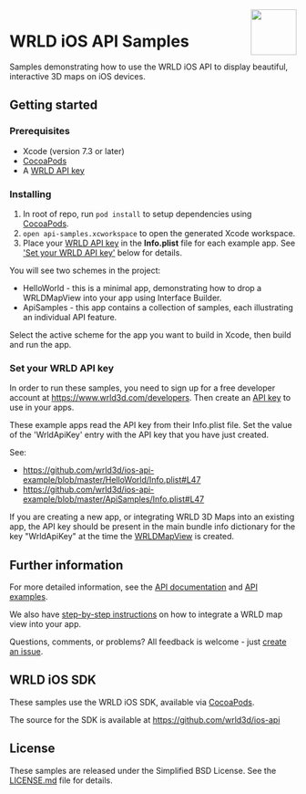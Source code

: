 <a href="https://www.wrld3d.com/">
    <img src="https://cdn2.wrld3d.com/wp-content/uploads/2017/04/WRLD_Blue.png"  align="right" height="80px" />
</a>

# WRLD iOS API Samples
Samples demonstrating how to use the WRLD iOS API to display beautiful, interactive 3D maps on iOS devices.

## Getting started

### Prerequisites
* Xcode (version 7.3 or later)
* [CocoaPods](https://guides.cocoapods.org/using/getting-started.html#installation)
* A [WRLD API key](https://www.wrld3d.com/developers/apikeys)

### Installing
1. In root of repo, run ```pod install``` to setup dependencies using [CocoaPods](https://cocoapods.org).
2. ```open api-samples.xcworkspace``` to open the generated Xcode workspace.
3. Place your [WRLD API key](https://www.wrld3d.com/developers/apikeys) in the **Info.plist** file for each example app. See ['Set your WRLD API key'](#set-your-wrld-api-key) below for details.

You will see two schemes in the project:
* HelloWorld - this is a minimal app, demonstrating how to drop a WRLDMapView into your app using Interface Builder.
* ApiSamples - this app contains a collection of samples, each illustrating an individual API feature.

Select the active scheme for the app you want to build in Xcode, then build and run the app.

### Set your WRLD API key
In order to run these samples, you need to sign up for a free developer account at https://www.wrld3d.com/developers. Then create an [API key](https://www.wrld3d.com/developers/apikeys) to use in your apps. 

These example apps read the API key from their Info.plist file. Set the value of the 'WrldApiKey' entry with the API key that you have just created.

See:
* https://github.com/wrld3d/ios-api-example/blob/master/HelloWorld/Info.plist#L47
* https://github.com/wrld3d/ios-api-example/blob/master/ApiSamples/Info.plist#L47

If you are creating a new app, or integrating WRLD 3D Maps into an existing app, the API key should be present in the main bundle info dictionary for the key "WrldApiKey" at the time the [WRLDMapView](https://github.com/wrld3d/ios-api/blob/master/src/private/WRLDMapView.mm) is created.

## Further information
For more detailed information, see the [API documentation](https://docs.wrld3d.com/ios/latest/docs/api/) and [API examples](https://docs.wrld3d.com/ios/latest/docs/examples/).

We also have [step-by-step instructions](https://docs.wrld3d.com/ios/latest/docs/api/Walkthrough/) on how to integrate a WRLD map view into your app.

Questions, comments, or problems? All feedback is welcome - just [create an issue](https://github.com/wrld3d/ios-api-example/issues).

## WRLD iOS SDK
These samples use the WRLD iOS SDK, available via [CocoaPods](https://cocoapods.org/pods/WRLD). 

The source for the SDK is available at https://github.com/wrld3d/ios-api

## License
These samples are released under the Simplified BSD License. See the [LICENSE.md](https://github.com/wrld3d/ios-api-example/blob/master/LICENSE.md) file for details.
